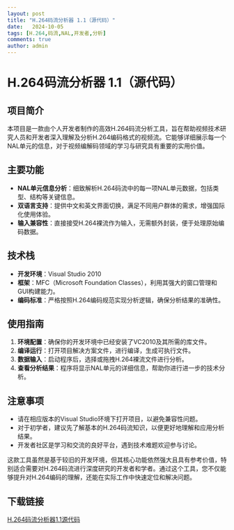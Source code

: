 ```yaml
---
layout: post
title: "H.264码流分析器 1.1（源代码）"
date:   2024-10-05
tags: [H.264,码流,NAL,开发者,分析]
comments: true
author: admin
---
```

# H.264码流分析器 1.1（源代码）

## 项目简介

本项目是一款由个人开发者制作的高效H.264码流分析工具，旨在帮助视频技术研究人员和开发者深入理解及分析H.264编码格式的视频流。它能够详细展示每一个NAL单元的信息，对于视频编解码领域的学习与研究具有重要的实用价值。

## 主要功能

- **NAL单元信息分析**：细致解析H.264码流中的每一项NAL单元数据，包括类型、结构等关键信息。
- **双语言支持**：提供中文和英文界面切换，满足不同用户群体的需求，增强国际化使用体验。
- **输入兼容性**：直接接受H.264裸流作为输入，无需额外封装，便于处理原始编码数据。

## 技术栈

- **开发环境**：Visual Studio 2010
- **框架**：MFC（Microsoft Foundation Classes），利用其强大的窗口管理和GUI构建能力。
- **编码标准**：严格按照H.264编码规范实现分析逻辑，确保分析结果的准确性。

## 使用指南

1. **环境配置**：确保你的开发环境中已经安装了VC2010及其所需的库文件。
2. **编译运行**：打开项目解决方案文件，进行编译，生成可执行文件。
3. **数据输入**：启动程序后，选择或拖拽H.264裸流文件进行分析。
4. **查看分析结果**：程序将显示NAL单元的详细信息，帮助你进行进一步的技术分析。

## 注意事项

- 请在相应版本的Visual Studio环境下打开项目，以避免兼容性问题。
- 对于初学者，建议先了解基本的H.264码流知识，以便更好地理解和应用分析结果。
- 开发者社区是学习和交流的良好平台，遇到技术难题欢迎参与讨论。

这款工具虽然是基于较旧的开发环境，但其核心功能依然强大且具有参考价值，特别适合需要对H.264码流进行深度研究的开发者和学者。通过这个工具，您不仅能够提升对H.264编码的理解，还能在实际工作中快速定位和解决问题。

## 下载链接

[H.264码流分析器1.1源代码](https://pan.quark.cn/s/900ffc161baa)